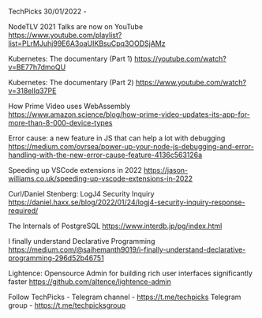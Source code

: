 TechPicks 30/01/2022 -

NodeTLV 2021 Talks are now on YouTube
https://www.youtube.com/playlist?list=PLrMJuhj99E6A3oaUIKBsuCpq3OODSjAMz

Kubernetes: The documentary (Part 1)
https://youtube.com/watch?v=BE77h7dmoQU

Kubernetes: The documentary (Part 2)
https://www.youtube.com/watch?v=318elIq37PE

How Prime Video uses WebAssembly
https://www.amazon.science/blog/how-prime-video-updates-its-app-for-more-than-8-000-device-types

Error cause: a new feature in JS that can help a lot with debugging
https://medium.com/ovrsea/power-up-your-node-js-debugging-and-error-handling-with-the-new-error-cause-feature-4136c563126a

Speeding up VSCode extensions in 2022
https://jason-williams.co.uk/speeding-up-vscode-extensions-in-2022

Curl/Daniel Stenberg: LogJ4 Security Inquiry
https://daniel.haxx.se/blog/2022/01/24/logj4-security-inquiry-response-required/

The Internals of PostgreSQL
https://www.interdb.jp/pg/index.html

I finally understand Declarative Programming
https://medium.com/@saihemanth9019/i-finally-understand-declarative-programming-296d52b46751

Lightence: Opensource Admin for building rich user interfaces significantly faster
https://github.com/altence/lightence-admin

Follow TechPicks -
Telegram channel - https://t.me/techpicks
Telegram group - https://t.me/techpicksgroup